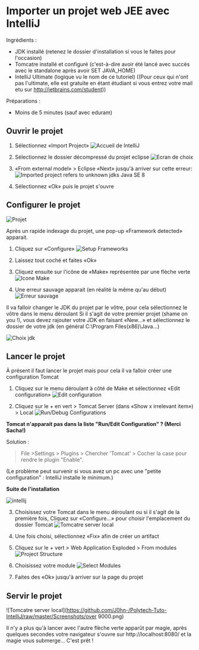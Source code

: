 Importer un projet web JEE avec IntelliJ
=====================

Ingrédients :
* JDK installé (retenez le dossier d'installation si vous le faites pour l'occasion)
* Tomcatre installé et configuré (c'est-à-dire avoir été lancé avec succès avec le standalone après avoir SET JAVA_HOME)
* IntelliJ Ultimate (logique vu le nom de ce tutoriel) ((Pour ceux qui n'ont pas l'ultimate, elle est gratuite en étant étudiant si vous entrez votre mail etu sur http://jetbrains.com/student))

Préparations :
* Moins de 5 minutes (sauf avec eduram)

Ouvrir le projet
----------------

1. Sélectionnez «Import Project»
![Accueil de IntelliJ](https://github.com/J0hn-/Polytech-Tuto-IntelliJ/raw/master/Screenshots/1.png)

2. Sélectionnez le dossier décompressé du projet eclipse
![Ecran de choix](https://github.com/J0hn-/Polytech-Tuto-IntelliJ/raw/master/Screenshots/2.png)

3. «From external model» > Eclipse
«Next» jusqu'à arriver sur cette erreur:
![Imported project refers to unknown jdks Java SE 8](https://github.com/J0hn-/Polytech-Tuto-IntelliJ/raw/master/Screenshots/3.png)

4. Sélectionnez «Ok» puis le projet s'ouvre

Configurer le projet
--------------------

![Projet](https://github.com/J0hn-/Polytech-Tuto-IntelliJ/raw/master/Screenshots/4.png)

Après un rapide indexage du projet, une pop-up «Framework detected» apparait.

1. Cliquez sur «Configure»
![Setup Frameworks](https://github.com/J0hn-/Polytech-Tuto-IntelliJ/raw/master/Screenshots/5.png)

2. Laissez tout coché et faites «Ok»

3. Cliquez ensuite sur l'icône de «Make» représentée par une flèche verte
![Icone Make](https://github.com/J0hn-/Polytech-Tuto-IntelliJ/raw/master/Screenshots/6.png)

4. Une erreur sauvage apparait (en réalité la même qu'au début)
![Erreur sauvage](https://github.com/J0hn-/Polytech-Tuto-IntelliJ/raw/master/Screenshots/7.png)

Il va falloir changer le JDK du projet par le vôtre, pour cela sélectionnez le vôtre dans le menu déroulant
Si il s'agit de votre premier projet (shame on you !), vous devez rajouter votre JDK en faisant «New…» et sélectionnez le dossier de votre jdk (en général C:\Program Files(x86)\Java…)

![Choix jdk](https://github.com/J0hn-/Polytech-Tuto-IntelliJ/raw/master/Screenshots/8.png)

Lancer le projet
----------------

À présent il faut lancer le projet mais pour cela il va falloir créer une configuration Tomcat

1. Cliquez sur le menu déroulant à côté de Make et sélectionnez «Edit configuration»
![Edit configuration](https://github.com/J0hn-/Polytech-Tuto-IntelliJ/raw/master/Screenshots/9.png)

2. Cliquez sur le + en vert > Tomcat Server (dans «Show x irrelevant item») > Local
![Run/Debug Configurations](https://github.com/J0hn-/Polytech-Tuto-IntelliJ/raw/master/Screenshots/10.png)

**Tomcat n'apparait pas dans la liste "Run/Edit Configuration" ? (Merci Sacha!)** 

Solution : 
>File >Settings > Plugins > Chercher 'Tomcat' > Cocher la case pour rendre le plugin "Enable". 

(Le problème peut survenir si vous avez un pc avec une "petite configuration" : IntelliJ installe le minimum.)

**Suite de l'installation**

![intellij](https://cloud.githubusercontent.com/assets/11033258/22683502/7c61fc46-ed18-11e6-8ca7-6b7aa7b78eaf.png)

3. Choisissez votre Tomcat dans le menu déroulant ou si il s'agit de la première fois, Cliquez sur «Configure…» pour choisir l'emplacement du dossier Tomcat
![Tomcatre server local](https://github.com/J0hn-/Polytech-Tuto-IntelliJ/raw/master/Screenshots/11.png)

4. Une fois choisi, sélectionnez «Fix» afin de créer un artifact

5. Cliquez sur le + vert > Web Application Exploded > From modules
![Project Structure](https://github.com/J0hn-/Polytech-Tuto-IntelliJ/raw/master/Screenshots/12.png)

6. Choisissez votre module
![Select Modules](https://github.com/J0hn-/Polytech-Tuto-IntelliJ/raw/master/Screenshots/13.png)

7. Faites des «Ok» jusqu'à arriver sur la page du projet

Servir le projet
----------------

![Tomcatre server local](https://github.com/J0hn-/Polytech-Tuto-IntelliJ/raw/master/Screenshots/over 9000.png)

Il n'y a plus qu'à lancer avec l'autre flèche verte apparût par magie, après quelques secondes votre navigateur s'ouvre sur http://localhost:8080/ et la magie vous submerge… C'est prêt !
